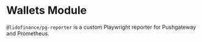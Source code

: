 # Wallets Module

`@lidofinance/pg-reporter` is a custom Playwright reporter for Pushgateway and Prometheus.
